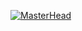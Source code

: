 [![MasterHead](https://blogger.googleusercontent.com/img/a/AVvXsEgzqZ-NAAbXbGclQfuGnMOS7EIcF9ayLAD6dYTJl8mZQrhXqRa3mpkxWbo1Zijb-SvpU-L4qZ9CL4f6ZQrjpLpTIyPrqteMCpnRj8aNq7fDhN2GMn9kAznS2dX7HSolZ5H0XAjBJ_V0j7UKodPDCX03kd0e3-hAfXKGqPzijob1w102xrAOXcLchClR)](https://github.com/re-boot-hub/re-boot-hub)
